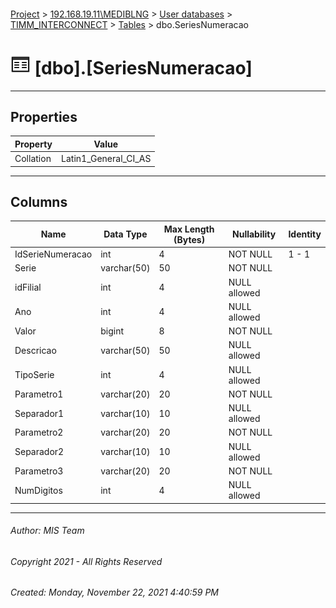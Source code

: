 #### 

[Project](../../../../index.md) > [192.168.19.11\\MEDIBLNG](../../../index.md) > [User databases](../../index.md) > [TIMM_INTERCONNECT](../index.md) > [Tables](Tables.md) > dbo.SeriesNumeracao

# ![Tables](../../../../Images/Table32.png) [dbo].[SeriesNumeracao]

---

## <a name="#properties"></a>Properties

| Property | Value |
|---|---|
| Collation | Latin1_General_CI_AS |


---

## <a name="#columns"></a>Columns

| Name | Data Type | Max Length (Bytes) | Nullability | Identity |
|---|---|---|---|---|
| IdSerieNumeracao | int | 4 | NOT NULL | 1 - 1 |
| Serie | varchar(50) | 50 | NOT NULL |  |
| idFilial | int | 4 | NULL allowed |  |
| Ano | int | 4 | NULL allowed |  |
| Valor | bigint | 8 | NOT NULL |  |
| Descricao | varchar(50) | 50 | NULL allowed |  |
| TipoSerie | int | 4 | NULL allowed |  |
| Parametro1 | varchar(20) | 20 | NOT NULL |  |
| Separador1 | varchar(10) | 10 | NULL allowed |  |
| Parametro2 | varchar(20) | 20 | NOT NULL |  |
| Separador2 | varchar(10) | 10 | NULL allowed |  |
| Parametro3 | varchar(20) | 20 | NOT NULL |  |
| NumDigitos | int | 4 | NULL allowed |  |


---

###### Author:  MIS Team

###### Copyright 2021 - All Rights Reserved

###### Created: Monday, November 22, 2021 4:40:59 PM

